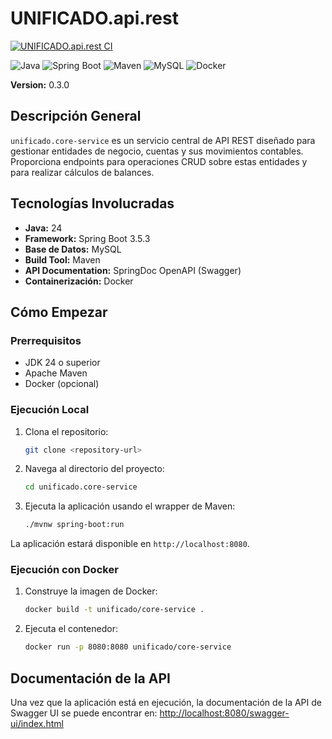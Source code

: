 # UNIFICADO.api.rest

[![UNIFICADO.api.rest CI](https://github.com/ETEREA-services/UNIFICADO.api.rest/actions/workflows/maven.yml/badge.svg?branch=main)](https://github.com/ETEREA-services/UNIFICADO.api.rest/actions/workflows/maven.yml)

![Java](https://img.shields.io/badge/Java-24-blue.svg?logo=openjdk&logoColor=white) ![Spring Boot](https://img.shields.io/badge/Spring%20Boot-3.5.3-brightgreen.svg?logo=spring&logoColor=white) ![Maven](https://img.shields.io/badge/build-Maven-red.svg?logo=apache-maven&logoColor=white) ![MySQL](https://img.shields.io/badge/MySQL-blue.svg?logo=mysql&logoColor=white) ![Docker](https://img.shields.io/badge/Docker-blue.svg?logo=docker&logoColor=white)

**Version:** 0.3.0

## Descripción General

`unificado.core-service` es un servicio central de API REST diseñado para gestionar entidades de negocio, cuentas y sus movimientos contables. Proporciona endpoints para operaciones CRUD sobre estas entidades y para realizar cálculos de balances.

## Tecnologías Involucradas

- **Java:** 24
- **Framework:** Spring Boot 3.5.3
- **Base de Datos:** MySQL
- **Build Tool:** Maven
- **API Documentation:** SpringDoc OpenAPI (Swagger)
- **Containerización:** Docker

## Cómo Empezar

### Prerrequisitos

- JDK 24 o superior
- Apache Maven
- Docker (opcional)

### Ejecución Local

1. Clona el repositorio:
   ```sh
   git clone <repository-url>
   ```
2. Navega al directorio del proyecto:
   ```sh
   cd unificado.core-service
   ```
3. Ejecuta la aplicación usando el wrapper de Maven:
   ```sh
   ./mvnw spring-boot:run
   ```
La aplicación estará disponible en `http://localhost:8080`.

### Ejecución con Docker

1. Construye la imagen de Docker:
   ```sh
   docker build -t unificado/core-service .
   ```
2. Ejecuta el contenedor:
   ```sh
   docker run -p 8080:8080 unificado/core-service
   ```

## Documentación de la API

Una vez que la aplicación está en ejecución, la documentación de la API de Swagger UI se puede encontrar en:
[http://localhost:8080/swagger-ui/index.html](http://localhost:8080/swagger-ui/index.html)
